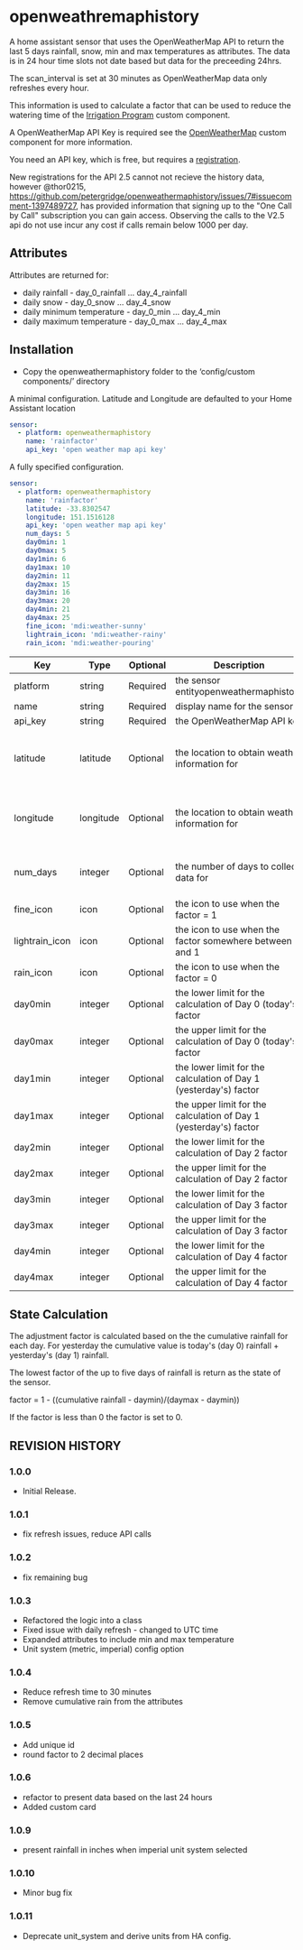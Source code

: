 # openweathremaphistory
A home assistant sensor that uses the OpenWeatherMap API to return the last 5 days rainfall, snow, min and max temperatures as attributes. The data is in 24 hour time slots not date based but data for the preceeding 24hrs.

The scan_interval is set at 30 minutes as OpenWeatherMap data only refreshes every hour.

This information is used to calculate a factor that can be used to reduce the watering time of the [Irrigation Program](https://github.com/petergridge/irrigation_component_V4) custom component.

A OpenWeatherMap API Key is required see the [OpenWeatherMap](https://www.home-assistant.io/integrations/openweathermap/) custom component for more information.

You need an API key, which is free, but requires a [registration](https://home.openweathermap.org/users/sign_up).

New registrations for the API 2.5 cannot not recieve the history data, however @thor0215, https://github.com/petergridge/openweathermaphistory/issues/7#issuecomment-1397489727, has provided information that signing up to the "One Call by Call" subscription you can gain access. Observing the calls to the V2.5 api do not use incur any cost if calls remain below 1000 per day. 

## Attributes

Attributes are returned for:
* daily rainfall - day_0_rainfall ... day_4_rainfall
* daily snow - day_0_snow ... day_4_snow
* daily minimum temperature - day_0_min ... day_4_min
* daily maximum temperature - day_0_max ... day_4_max

## Installation

* Copy the openweathermaphistory folder to the ‘config/custom components/’ directory 

A minimal configuration. Latitude and Longitude are defaulted to your Home Assistant location
```yaml
sensor:
  - platform: openweathermaphistory
    name: 'rainfactor'
    api_key: 'open weather map api key'
```

A fully specified configuration.
```yaml
sensor:
  - platform: openweathermaphistory
    name: 'rainfactor'
    latitude: -33.8302547
    longitude: 151.1516128
    api_key: 'open weather map api key'
    num_days: 5
    day0min: 1
    day0max: 5
    day1min: 6
    day1max: 10  
    day2min: 11
    day2max: 15  
    day3min: 16
    day3max: 20  
    day4min: 21
    day4max: 25  
    fine_icon: 'mdi:weather-sunny'
    lightrain_icon: 'mdi:weather-rainy'
    rain_icon: 'mdi:weather-pouring'
```

|Key |Type|Optional|Description|Default|
|---|---|---|---|---|
|platform|string|Required|the sensor entityopenweathermaphistory|
|name|string|Required|display name for the sensor|'rainfactor'|
|api_key|string|Required|the OpenWeatherMap API key|
|latitude|latitude|Optional|the location to obtain weather information for|home assistant configured Latitude and Longitude|
|longitude|longitude|Optional|the location to obtain weather information for|home assistant configured Latitude and Longitude|
|num_days|integer|Optional|the number of days to collect data for|4, 0 will return the lat 24 hours data only|
|fine_icon|icon|Optional|the icon to use when the factor = 1|'mdi:weather-sunny'|
|lightrain_icon|icon|Optional|the icon to use when the factor somewhere between 0 and 1|'mdi:weather-rainy'|
|rain_icon|icon|Optional|the icon to use when the factor = 0|'mdi:weather-pouring'|
|day0min|integer|Optional|the lower limit for the calculation of Day 0 (today's) factor|1|
|day0max|integer|Optional|the upper limit for the calculation of Day 0 (today's) factor|5|
|day1min|integer|Optional|the lower limit for the calculation of Day 1 (yesterday's) factor|6|
|day1max|integer|Optional|the upper limit for the calculation of Day 1 (yesterday's) factor|10|
|day2min|integer|Optional|the lower limit for the calculation of Day 2 factor|11|
|day2max|integer|Optional|the upper limit for the calculation of Day 2 factor|15|
|day3min|integer|Optional|the lower limit for the calculation of Day 3 factor|16|
|day3max|integer|Optional|the upper limit for the calculation of Day 3 factor|20|
|day4min|integer|Optional|the lower limit for the calculation of Day 4 factor|21|
|day4max|integer|Optional|the upper limit for the calculation of Day 4 factor|25|

## State Calculation

The adjustment factor is calculated based on the the cumulative rainfall for each day. For yesterday the cumulative value is today's (day 0) rainfall + yesterday's (day 1) rainfall.

The lowest factor of the up to five days of rainfall is return as the state of the sensor.

factor = 1 - ((cumulative rainfall - daymin)/(daymax - daymin))

If the factor is less than 0 the factor is set to 0.

## REVISION HISTORY

### 1.0.0
* Initial Release.

### 1.0.1
* fix refresh issues, reduce API calls

### 1.0.2
* fix remaining bug

### 1.0.3
* Refactored the logic into a class
* Fixed issue with daily refresh - changed to UTC time
* Expanded attributes to include min and max temperature
* Unit system (metric, imperial) config option

### 1.0.4
* Reduce refresh time to 30 minutes
* Remove cumulative rain from the attributes

### 1.0.5
* Add unique id
* round factor to 2 decimal places

### 1.0.6
* refactor to present data based on the last 24 hours
* Added custom card

### 1.0.9
* present rainfall in inches when imperial unit system selected

### 1.0.10
* Minor bug fix

### 1.0.11
* Deprecate unit_system and derive units from HA config.
